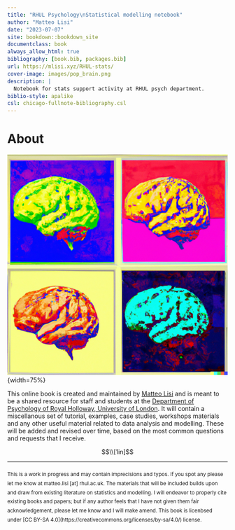 ```yaml
--- 
title: "RHUL Psychology\nStatistical modelling notebook"
author: "Matteo Lisi"
date: "2023-07-07"
site: bookdown::bookdown_site
documentclass: book
always_allow_html: true
bibliography: [book.bib, packages.bib]
url: https://mlisi.xyz/RHUL-stats/
cover-image: images/pop_brain.png
description: |
  Notebook for stats support activity at RHUL psych department.
biblio-style: apalike
csl: chicago-fullnote-bibliography.csl
---
```


# About

![Pop-art brain according to [Dall-E](https://labs.openai.com/s/Zr8sPS7hl9f6hZRKtQhrbTzO).](images/pop_brain.png){width=75%}

This online book is created and maintained by [Matteo Lisi](https://mlisi.xyz/) and is meant to be a shared resource for staff and students at the [Department of Psychology of Royal Holloway, University of London](https://www.royalholloway.ac.uk/research-and-teaching/departments-and-schools/psychology/). It will contain a miscellanous set of tutorial, examples, case studies, workshops materials and any other useful material related to data analysis and modelling. These will be added and revised over time, based on the most common questions and requests that I receive.

$$\\[1in]$$

---

<sub>
This is a work in progress and may contain imprecisions and typos. If you spot any please let me know at matteo.lisi [at] rhul.ac.uk.
The materials that will be included builds upon and draw from existing literature on statistics and modelling. I will endeavor to properly cite existing books and papers; but if any author feels that I have not given them fair acknowledgement, please let me know and I will make amend. This book is licenbsed under [CC BY-SA 4.0](https://creativecommons.org/licenses/by-sa/4.0/) license.
</sub>





